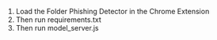 1) Load the Folder Phishing Detector in the Chrome Extension
2) Then run requirements.txt
3) Then run model_server.js
   
